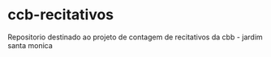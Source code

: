 # ccb-recitativos
Repositorio destinado ao projeto de contagem de recitativos da cbb - jardim santa monica
